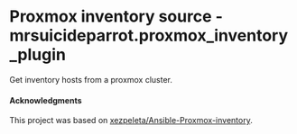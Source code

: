 # Proxmox inventory source - mrsuicideparrot.proxmox_inventory_plugin

Get inventory hosts from a proxmox cluster.


#### Acknowledgments

This project was based on [xezpeleta/Ansible-Proxmox-inventory](https://github.com/xezpeleta/Ansible-Proxmox-inventory). 